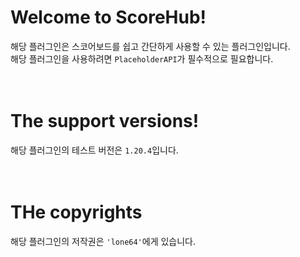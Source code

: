 # Welcome to ScoreHub!
해당 플러그인은 스코어보드를 쉽고 간단하게 사용할 수 있는 플러그인입니다.<br>
해당 플러그인을 사용하려면 `PlaceholderAPI`가 필수적으로 필요합니다.<br><br><br>

# The support versions!
해당 플러그인의 테스트 버전은 `1.20.4`입니다.<br><br><br>

# THe copyrights
해당 플러그인의 저작권은 `'lone64'`에게 있습니다.
